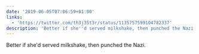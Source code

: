 ```yaml
---
date: '2019-06-05T07:06:59+01:00'
links:
  - 'https://twitter.com/th3j35t3r/status/1135757599104782337'
description: 'Better if she''d served milkshake, then punched the Nazi. '
---
```

Better if she'd served milkshake, then punched the Nazi. 
